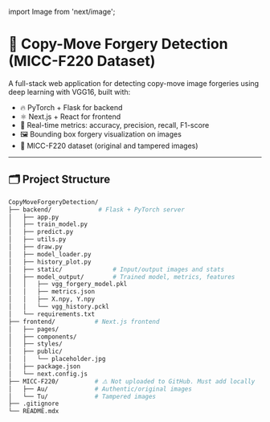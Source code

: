 import Image from 'next/image';

# 🧠 Copy-Move Forgery Detection (MICC-F220 Dataset)

A full-stack web application for detecting copy-move image forgeries using deep learning with VGG16, built with:

- 🔥 PyTorch + Flask for backend
- ⚛️ Next.js + React for frontend
- 🧠 Real-time metrics: accuracy, precision, recall, F1-score
- 🖼️ Bounding box forgery visualization on images
- 📸 MICC-F220 dataset (original and tampered images)

---

## 🗂️ Project Structure

```bash
CopyMoveForgeryDetection/
├── backend/             # Flask + PyTorch server
│   ├── app.py
│   ├── train_model.py
│   ├── predict.py
│   ├── utils.py
│   ├── draw.py
│   ├── model_loader.py
│   ├── history_plot.py
│   ├── static/              # Input/output images and stats
│   ├── model_output/        # Trained model, metrics, features
│   │   ├── vgg_forgery_model.pkl
│   │   ├── metrics.json
│   │   ├── X.npy, Y.npy
│   │   └── vgg_history.pckl
│   └── requirements.txt
├── frontend/           # Next.js frontend
│   ├── pages/
│   ├── components/
│   ├── styles/
│   ├── public/
│   │   └── placeholder.jpg
│   ├── package.json
│   └── next.config.js
├── MICC-F220/          # ⚠️ Not uploaded to GitHub. Must add locally
│   ├── Au/             # Authentic/original images
│   └── Tu/             # Tampered images
├── .gitignore
└── README.mdx
